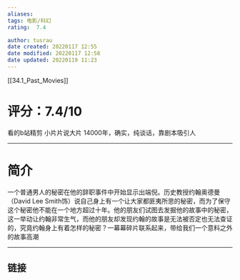 ```yaml
---
aliases: 
tags: 电影/科幻
rating:  7.4

author: tusrau
date created: 20220117 12:55
date modified: 20220117 12:58
date updated: 20220119 11:23
---
```

[[34.1_Past_Movies]]

# 评分：7.4/10

看的b站精剪
小片片说大片
14000年，确实，纯谈话，靠剧本吸引人

---

# 简介

一个普通男人的秘密在他的辞职事件中开始显示出端倪。历史教授约翰奥德曼（David Lee Smith饰）说自己身上有一个让大家都匪夷所思的秘密，而为了保守这个秘密他不能在一个地方超过十年。他的朋友们试图去发掘他的故事中的秘密，这一举动让约翰非常生气，而他的朋友却发现约翰的故事是无法被否定也无法查证的，究竟约翰身上有着怎样的秘密？一幕幕碎片联系起来，带给我们一个意料之外的故事高潮

---

## 链接
